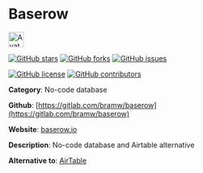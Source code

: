 
# Baserow 

<a href="https://baserow.io/"><img src="https://icons.duckduckgo.com/ip3/baserow.io.ico" alt="Avatar" width="30" height="30" /></a>

[![GitHub stars](https://img.shields.io/github/stars/https://gitlab.com/bramw/baserow.svg?style=social&label=Star&maxAge=2592000)](https://GitHub.com/https://gitlab.com/bramw/baserow/stargazers/) [![GitHub forks](https://img.shields.io/github/forks/https://gitlab.com/bramw/baserow.svg?style=social&label=Fork&maxAge=2592000)](https://GitHub.com/https://gitlab.com/bramw/baserow/network/) [![GitHub issues](https://img.shields.io/github/issues/https://gitlab.com/bramw/baserow.svg)](https://GitHub.com/Nhttps://gitlab.com/bramw/baserow/issues/)

[![GitHub license](https://img.shields.io/github/license/https://gitlab.com/bramw/baserow.svg)](https://github.com/https://gitlab.com/bramw/baserow/blob/master/LICENSE) [![GitHub contributors](https://img.shields.io/github/contributors/https://gitlab.com/bramw/baserow.svg)](https://GitHub.com/https://gitlab.com/bramw/baserow/graphs/contributors/) 

**Category**: No-code database

**Github**: [https://gitlab.com/bramw/baserow](https://gitlab.com/bramw/baserow)

**Website**: [baserow.io](https://baserow.io/)

**Description**:
No-code database and Airtable alternative

**Alternative to**: [AirTable](https://www.airtable.com/)
